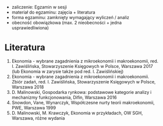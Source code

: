 - zaliczenie: Egzamin w sesji
- materiał do egzaminu: zajęcia + literatura
- forma egzaminu: zamknięty wymagający wyliczeń / analiz
- obecność obowiązkowa (max. 2 nieobecności + jedna usprawiedliwiona)

# Literatura
1) Ekonomia - wybrane zagadnienia z mikroekonomii i makroekonomii, red. I. Zawiślińska, Stowarzyszenie Księgowych w Polsce, Warszawa 2017 (lub Ekonomia w zarysie także pod red. I. Zawiślińskiej)
2) Ekonomia - wybrane zagadnienia z mikroekonomii i makroekonomii. Zbiór zadań, red. I. Zawiślińska, Stowarzyszenie Księgowych w Polsce, Warszawa 2018
3) D. Malinowski, Gospodarka rynkowa: podstawowe kategorie analizy i mechanizmy funkcjonowania, Difin, Warszawa 2016
4) Snowdon, Vane, Wynarczyk, Współczesne nurty teorii makroekonomii, PWE, Warszawa 1999
5) D. Malinowski, M. Krawczyk, Ekonomia w przykładach, OW SGH, Warszawa, różne wydania

